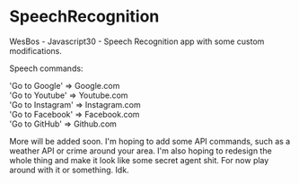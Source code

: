 # SpeechRecognition
WesBos - Javascript30 - Speech Recognition app with some custom modifications.

Speech commands: <br>

'Go to Google' => Google.com<br>
'Go to Youtube' => Youtube.com<br>
'Go to Instagram' => Instagram.com<br>
'Go to Facebook' => Facebook.com<br>
'Go to GitHub' => Github.com<br>

More will be added soon. I'm hoping to add some API commands, such as a weather API or crime around your area. I'm also hoping to redesign the whole thing and make it look like some secret agent shit. For now play around with it or something. Idk.  
